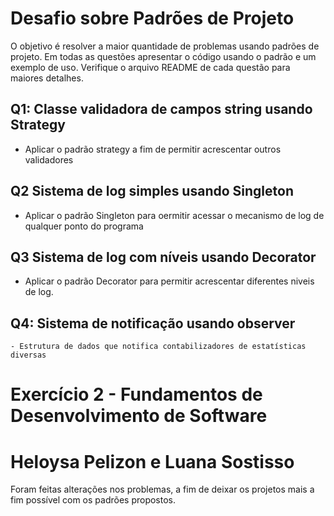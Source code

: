 # Desafio sobre Padrões de Projeto

O objetivo é resolver a maior quantidade de problemas usando padrões de projeto.
Em todas as questões apresentar o código usando o padrão e um exemplo de uso. Verifique
o arquivo README de cada questão para maiores detalhes.

## Q1: Classe validadora de campos string usando Strategy

- Aplicar o padrão strategy a fim de permitir acrescentar outros validadores

## Q2 Sistema de log simples usando Singleton

- Aplicar o padrão Singleton para oermitir acessar o mecanismo de log de qualquer ponto do programa

## Q3 Sistema de log com níveis usando Decorator

- Aplicar o padrão Decorator para permitir acrescentar diferentes niveis de log.

## Q4: Sistema de notificação usando observer

    - Estrutura de dados que notifica contabilizadores de estatísticas diversas

# Exercício 2 - Fundamentos de Desenvolvimento de Software
# Heloysa Pelizon e Luana Sostisso
Foram feitas alterações nos problemas, a fim de deixar os projetos mais a fim possível com os padrões propostos.